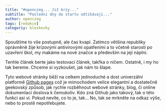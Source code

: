```yaml
---
title: "#openczeg... Již brzy..."
subtitle: "Poslední dny do startu odtikávají..."
author: openczeg
tags: [redakce]
categoriy: bleskovky
---
```


Spouštíme to vše postupně, ale čas kvapí. Zatímco většina republiky oprávněně žije krizovými antivirovými opatřeními a to včetně starostí po uzavření škol, my makáme na nové značce a především na její náplni.

Tenhle článek berte jako testovací článek, takřka o ničem. Ostatně, i my ho tak bereme. Chceme si vyzkoušet, jak nám to šlape.

Tyto webové stránky běží na celkem jednoduché a dost univerzální platformě [Github pages](https://pages.github.com/) což je mimochodem velice elegantní a dostatečně geekovský způsob, jak rychle rozběhnout webové stránky, blog, či online dokumentaci doslova k čemukoliv. Kdo zná Github jako takový, tak o této funkci asi ví. Pokud nevíte, co to je, tak... No, tak se mrkněte na odkaz výše, nebo to prostě nepotřebujete.

